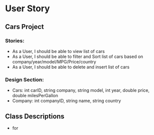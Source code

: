 # User Story
## Cars Project

### Stories:
- As a User, I should be able to view list of cars
- As a User, I should be able to filter and Sort list of cars based on company/year/model/MPG/Price/country
- As a User, I should be able to delete and insert list of cars

### Design Section:
 - Cars: int carID, string company, string model, int year, double price, double milesPerGallon
 - Company: int companyID, string name, string country

## Class Descriptions
- for




